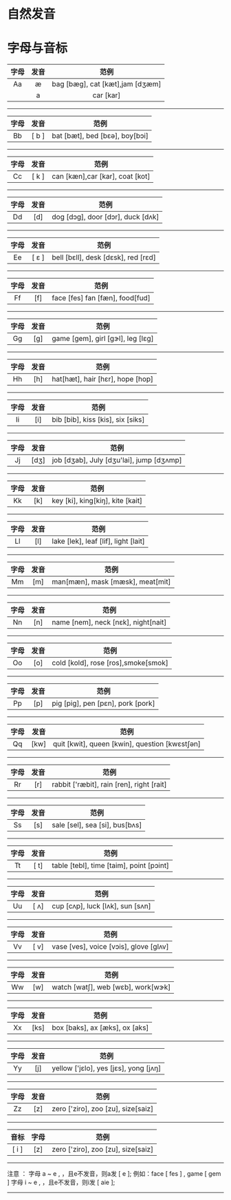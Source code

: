 # 自然发音
# 字母与音标
| 字母 | 发音 | 范例 |
| :---: | :---: | :---: |
| Aa | æ | bag [bæg], cat [kæt],jam [dʒæm] |
|    | a | car [kar] |



---
| 字母 | 发音 | 范例 |
| :---: | :---: | :---: |
| Bb | [ b ] | bat [bæt], bed [bεə], boy[bɔi] |

---
| 字母 | 发音 | 范例 |
| :---: | :---: | :---: |
| Cc | [ k ] | can [kæn],car [kar], coat [kot] |

---
| 字母 | 发音 | 范例 |
| :---: | :---: | :---: |
| Dd | [d] |dog [dɔg], door [dɔr], duck [dʌk]  |

---


| 字母 | 发音 | 范例 |
| :---: | :---: | :---: |
| Ee | [ ε ] | bell [bεll], desk [dεsk], red [rεd] |

---


| 字母 | 发音 | 范例 |
| :---: | :---: | :---: |
| Ff | [f] | face [fes] fan [fæn], food[fud] |

---


| 字母 | 发音 | 范例 |
| :---: | :---: | :---: |
| Gg | [g] | game [gem], girl [gɝl], leg [lεg] |

---


| 字母 | 发音 | 范例 |
| :---: | :---: | :---: |
| Hh | [h] | hat[hæt], hair [hεr], hope [hop] |

---


| 字母 | 发音 | 范例 |
| :---: | :---: | :---: |
| Ii | [i] | bib [bib], kiss [kis], six [siks] |

---


| 字母 | 发音 | 范例 |
| :---: | :---: | :---: |
| Jj | [dʒ] | job [dʒab], July [dʒu'lai], jump [dʒʌmp] |

---


| 字母 | 发音 | 范例 |
| :---: | :---: | :---: |
| Kk | [k] | key [ki], king[kiŋ], kite [kait] |

---


| 字母 | 发音 | 范例 |
| :---: | :---: | :---: |
| Ll | [l] | lake [lek], leaf [lif], light [lait] |

---


| 字母 | 发音 | 范例 |
| :---: | :---: | :---: |
| Mm | [m] | man[mæn], mask [mæsk], meat[mit] |

---


| 字母 | 发音 | 范例 |
| :---: | :---: | :---: |
| Nn | [n] | name [nem], neck [nεk], night[nait] |

---


| 字母 | 发音 | 范例 |
| :---: | :---: | :---: |
| Oo | [o] | cold [kold], rose [ros],smoke[smok] |

---


| 字母 | 发音 | 范例 |
| :---: | :---: | :---: |
| Pp | [p] | pig [pig], pen [pεn], pork [pork] |

---



| 字母 | 发音 | 范例 |
| :---: | :---: | :---: |
| Qq | [kw] | quit [kwit], queen [kwin], question [kwεstʃən] |

---


| 字母 | 发音 | 范例 |
| :---: | :---: | :---: |
| Rr | [r] | rabbit ['ræbit], rain [ren], right [rait] |

---



| 字母 | 发音 | 范例 |
| :---: | :---: | :---: |
| Ss | [s] | sale [sel], sea [si], bus[bʌs] |

---



| 字母 | 发音 | 范例 |
| :---: | :---: | :---: |
| Tt | [ t] | table [tebl], time [taim], point [pɔint] |

---

| 字母 | 发音 | 范例 |
| :---: | :---: | :---: |
| Uu | [ ʌ] | cup [cʌp], luck [lʌk], sun [sʌn]  |

---


| 字母 | 发音 | 范例 |
| :---: | :---: | :---: |
| Vv | [ v] | vase [ves], voice [vɔis], glove [glʌv] |

---


| 字母 | 发音 | 范例 |
| :---: | :---: | :---: |
| Ww | [w] | watch [watʃ], web [wεb], work[wɝk] |

---




| 字母 | 发音 | 范例 |
| :---: | :---: | :---: |
| Xx | [ks] | box [baks], ax [æks], ox [aks] |

---

| 字母 | 发音 | 范例 |
| :---: | :---: | :---: |
| Yy | [j] | yellow ['jεlo], yes [jεs], yong [jʌŋ] |

---


| 字母 | 发音 | 范例 |
| :---: | :---: | :---: |
| Zz | [z] | zero ['ziro], zoo [zu], size[saiz] |

---

| 音标 | 字母 | 范例 |
| :---: | :---: | :---: |
| [ i ] | [z] | zero ['ziro], zoo [zu], size[saiz] |

---





注意 ： 字母 a ~ e , ，且e不发音，则a发 \[ e \];   例如：face \[  fes \] , game \[ gem \]
字母 i ~ e , ，且e不发音，则i发 \[ aie \];


---
